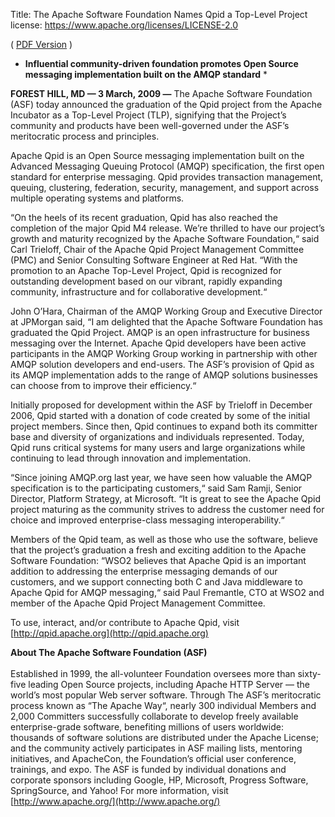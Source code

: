Title: The Apache Software Foundation Names Qpid a Top-Level Project
license: https://www.apache.org/licenses/LICENSE-2.0

( [PDF Version](pr_2009_03_03.pdf) )

* **Influential community-driven foundation promotes Open Source messaging
implementation built on the AMQP standard** * 

**FOREST HILL, MD — 3 March, 2009 —** The Apache Software Foundation
(ASF) today announced the graduation of the Qpid project from the Apache
Incubator as a Top-Level Project (TLP), signifying that the Project’s
community and products have been well-governed under the ASF’s
meritocratic process and principles.

Apache Qpid is an Open Source messaging implementation built on the
Advanced Messaging Queuing Protocol (AMQP) specification, the first open
standard for enterprise messaging. Qpid provides transaction management,
queuing, clustering, federation, security, management, and support across
multiple operating systems and platforms.

“On the heels of its recent graduation, Qpid has also reached the
completion of the major Qpid M4 release. We’re thrilled to have our
project’s growth and maturity recognized by the Apache Software
Foundation,“ said Carl Trieloff, Chair of the Apache Qpid Project
Management Committee (PMC) and Senior Consulting Software Engineer at Red
Hat. “With the promotion to an Apache Top-Level Project, Qpid is
recognized for outstanding development based on our vibrant, rapidly
expanding community, infrastructure and for collaborative development.“

John O’Hara, Chairman of the AMQP Working Group and Executive Director at
JPMorgan said, “I am delighted that the Apache Software Foundation has
graduated the Qpid Project. AMQP is an open infrastructure for business
messaging over the Internet. Apache Qpid developers have been active
participants in the AMQP Working Group working in partnership with other
AMQP solution developers and end-users. The ASF’s provision of Qpid as
its AMQP implementation adds to the range of AMQP solutions businesses can
choose from to improve their efficiency.“

Initially proposed for development within the ASF by Trieloff in December
2006, Qpid started with a donation of code created by some of the initial
project members. Since then, Qpid continues to expand both its committer
base and diversity of organizations and individuals represented. Today,
Qpid runs critical systems for many users and large organizations while
continuing to lead through innovation and implementation.

“Since joining AMQP.org last year, we have seen how valuable the AMQP
specification is to the participating customers,“ said Sam Ramji, Senior
Director, Platform Strategy, at Microsoft. “It is great to see the Apache
Qpid project maturing as the community strives to address the customer need
for choice and improved enterprise-class messaging interoperability.“

Members of the Qpid team, as well as those who use the software, believe
that the project’s graduation a fresh and exciting addition to the Apache
Software Foundation: “WSO2 believes that Apache Qpid is an important
addition to addressing the enterprise messaging demands of our customers,
and we support connecting both C and Java middleware to Apache Qpid for
AMQP messaging,“ said Paul Fremantle, CTO at WSO2 and member of the
Apache Qpid Project Management Committee.

To use, interact, and/or contribute to Apache Qpid, visit
[http://qpid.apache.org](http://qpid.apache.org) 

**About The Apache Software Foundation (ASF)** <br></br>Established in
1999, the all-volunteer Foundation oversees more than sixty-five leading
Open Source projects, including Apache HTTP Server — the world’s most
popular Web server software. Through The ASF’s meritocratic process known
as “The Apache Way“, nearly 300 individual Members and 2,000 Committers
successfully collaborate to develop freely available enterprise-grade
software, benefiting millions of users worldwide: thousands of software
solutions are distributed under the Apache License; and the community
actively participates in ASF mailing lists, mentoring initiatives, and
ApacheCon, the Foundation’s official user conference, trainings, and
expo. The ASF is funded by individual donations and corporate sponsors
including Google, HP, Microsoft, Progress Software, SpringSource, and
Yahoo! For more information, visit
[http://www.apache.org/](http://www.apache.org/) 

